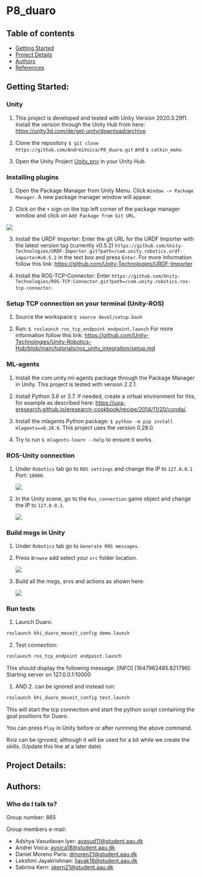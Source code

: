 # P8_duaro

## Table of contents

- [Getting Started](#Purpose-Started)
- [Project Details](#Project-Details)
- [Authors](#Authors)
- [References](#References)

## Getting Started: 

### Unity

1. This project is developed and tested with Unity Version 2020.3.29f1. Install the version through the Unity Hub from here: https://unity3d.com/de/get-unity/download/archive.

2. Clone the repository `$ git clone https://github.com/AndreiVoica/P8_duaro.git` and `$ catkin_make`.

3. Open the Unity Project [Unity_env](/Unity_env) in your Unity Hub.

### Installing plugins

1. Open the Package Manager from Unity Menu. Click `Window -> Package Manager`. A new package manager window will appear.

2. Click on the `+` sign on the top left corner of the package manager window and click on `Add Package from Git URL`. 

<img src = "images/Package_manager_add.png">

3. Install the URDF Importer: Enter the git URL for the URDF Importer with the latest version tag (currently v0.5.2) `https://github.com/Unity-Technologies/URDF-Importer.git?path=/com.unity.robotics.urdf-importer#v0.5.2` in the text box and press `Enter`. For more information follow this link: https://github.com/Unity-Technologies/URDF-Importer

4. Install the ROS-TCP-Connector: Enter `https://github.com/Unity-Technologies/ROS-TCP-Connector.git?path=/com.unity.robotics.ros-tcp-connector`.

### Setup TCP connection on your terminal (Unity-ROS)

1. Source the workspace:`$ source devel/setup.bash`

2. Run: `$ roslaunch ros_tcp_endpoint endpoint.launch`
For more information follow this link: https://github.com/Unity-Technologies/Unity-Robotics-Hub/blob/main/tutorials/ros_unity_integration/setup.md

### ML-agents

1. Install the com.unity.ml-agents package through the Package Manager in Unity. This project is tested with version 2.2.1.

2. Install Python 3.6 or 3.7. If needed, create a virtual environment for this, for example as described here: https://uoa-eresearch.github.io/eresearch-cookbook/recipe/2014/11/20/conda/.

3. Install the mlagents Python package: `$ python -m pip install mlagents==0.28.0`. This project uses the version 0.28.0. 

4. Try to run `$ mlagents-learn --help` to ensure it works. 

### ROS-Unity connection

1. Under `Robotics` tab go to `ROS settings` and change the IP to `127.0.0.1` Port: `10000`.

    <img src = "images/rosconnection.png">
2. In the Unity scene, go to the `Ros_connection` game object and change the IP to `127.0.0.1`.

    <img src = "images/unityrosconnection.png">
    
### Build msgs in Unity

1. Under `Robotics` tab go to `Generate ROS messages`.
2. Press `Browse` add select your `src` folder location. 

    ![](/images/browse.png)
    
3. Build all the msgs, srvs and actions as shown here:

    ![](/images/buildmsgs.png)
    

### Run tests

1. Launch Duaro:

```bash
roslaunch khi_duaro_moveit_config demo.launch
```
2. Test connection:

```bash
roslaunch ros_tcp_endpoint endpoint.launch
```
This should display the following message: [INFO] [1647962485.821796]: Starting server on 127.0.0.1:10000

1. AND 2. can be ignored and instead run:
```bash
roslaunch khi_duaro_moveit_config test.launch
```
This will start the tcp connection and start the python script containing the goal positions for Duaro.

You can press `Play` in Unity before or after runnning the above command.

Rviz can be ignored, although it will be used for a bit while we create the skills. (Update this line at a later date)

## Project Details: 



## Authors:

### Who do I talk to? ###

Group number: 865

Group members e-mail:
* Adshya Vasudavan Iyer: avasud11@student.aau.dk
* Andrei Voica: avoica18@student.aau.dk
* Daniel Moreno París: dmoren21@student.aau.dk
* Lekshmi Jayakrishnan: ljayak18@student.aau.dk
* Sabrina Kern: skern21@student.aau.dk
